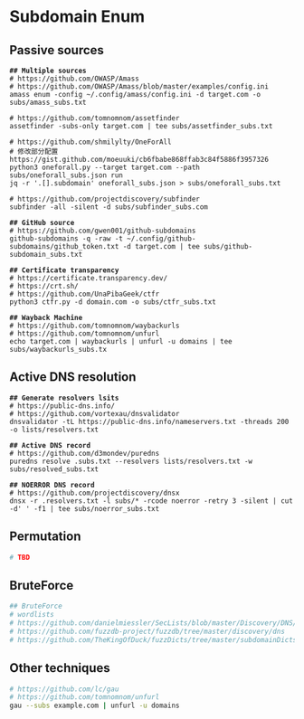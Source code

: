 # Subdomain Enum

## Passive sources

<pre class="language-bash"><code class="lang-bash"><strong>## Multiple sources
</strong># https://github.com/OWASP/Amass
# https://github.com/OWASP/Amass/blob/master/examples/config.ini
amass enum -config ~/.config/amass/config.ini -d target.com -o subs/amass_subs.txt

# https://github.com/tomnomnom/assetfinder
assetfinder -subs-only target.com | tee subs/assetfinder_subs.txt

# https://github.com/shmilylty/OneForAll
# 修改部分配置 https://gist.github.com/moeuuki/cb6fbabe868ffab3c84f5886f3957326
python3 oneforall.py --target target.com --path subs/oneforall_subs.json run
jq -r '.[].subdomain' oneforall_subs.json > subs/oneforall_subs.txt

# https://github.com/projectdiscovery/subfinder
subfinder -all -silent -d subs/subfinder_subs.com

<strong>## GitHub source
</strong># https://github.com/gwen001/github-subdomains
github-subdomains -q -raw -t ~/.config/github-subdomains/github_token.txt -d target.com | tee subs/github-subdomain_subs.txt

<strong>## Certificate transparency
</strong># https://certificate.transparency.dev/
# https://crt.sh/
# https://github.com/UnaPibaGeek/ctfr
python3 ctfr.py -d domain.com -o subs/ctfr_subs.txt

<strong>## Wayback Machine
</strong># https://github.com/tomnomnom/waybackurls
# https://github.com/tomnomnom/unfurl
echo target.com | waybackurls | unfurl -u domains | tee subs/waybackurls_subs.tx
</code></pre>

## Active DNS resolution

<pre class="language-bash"><code class="lang-bash"><strong>## Generate resolvers lsits
</strong># https://public-dns.info/
# https://github.com/vortexau/dnsvalidator
dnsvalidator -tL https://public-dns.info/nameservers.txt -threads 200 -o lists/resolvers.txt

<strong>## Active DNS record
</strong># https://github.com/d3mondev/puredns
puredns resolve .subs.txt --resolvers lists/resolvers.txt -w subs/resolved_subs.txt

<strong>## NOERROR DNS record
</strong># https://github.com/projectdiscovery/dnsx
dnsx -r .resolvers.txt -l subs/* -rcode noerror -retry 3 -silent | cut -d' ' -f1 | tee subs/noerror_subs.txt
</code></pre>

## Permutation

```bash
# TBD
```

## BruteForce

```bash
## BruteForce
# wordlists
# https://github.com/danielmiessler/SecLists/blob/master/Discovery/DNS/
# https://github.com/fuzzdb-project/fuzzdb/tree/master/discovery/dns
# https://github.com/TheKingOfDuck/fuzzDicts/tree/master/subdomainDicts
```

## Other techniques

```bash
# https://github.com/lc/gau
# https://github.com/tomnomnom/unfurl
gau --subs example.com | unfurl -u domains
```

